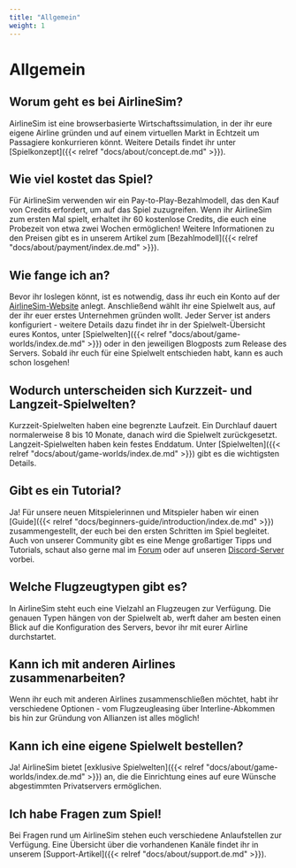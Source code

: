 ```yaml
---
title: "Allgemein"
weight: 1
---
```


# Allgemein

## Worum geht es bei AirlineSim?

AirlineSim ist eine browserbasierte Wirtschaftssimulation, in der ihr eure eigene Airline gründen und auf einem virtuellen Markt in Echtzeit um Passagiere konkurrieren könnt. Weitere Details findet ihr unter [Spielkonzept]({{< relref "docs/about/concept.de.md" >}}).

## Wie viel kostet das Spiel?

Für AirlineSim verwenden wir ein Pay-to-Play-Bezahlmodell, das den Kauf von Credits erfordert, um auf das Spiel zuzugreifen. Wenn ihr AirlineSim zum ersten Mal spielt, erhaltet ihr 60 kostenlose Credits, die euch eine Probezeit von etwa zwei Wochen ermöglichen! Weitere Informationen zu den Preisen gibt es in unserem Artikel zum [Bezahlmodell]({{< relref "docs/about/payment/index.de.md" >}}).

## Wie fange ich an?

Bevor ihr loslegen könnt, ist es notwendig, dass ihr euch ein Konto auf der [AirlineSim-Website](https://www.airlinesim.aero/de/) anlegt. Anschließend wählt ihr eine Spielwelt aus, auf der ihr euer erstes Unternehmen gründen wollt. Jeder Server ist anders konfiguriert - weitere Details dazu findet ihr in der Spielwelt-Übersicht eures Kontos, unter [Spielwelten]({{< relref "docs/about/game-worlds/index.de.md" >}}) oder in den jeweiligen Blogposts zum Release des Servers. Sobald ihr euch für eine Spielwelt entschieden habt, kann es auch schon losgehen!

## Wodurch unterscheiden sich Kurzzeit- und Langzeit-Spielwelten?

Kurzzeit-Spielwelten haben eine begrenzte Laufzeit. Ein Durchlauf dauert normalerweise 8 bis 10 Monate, danach wird die Spielwelt zurückgesetzt. Langzeit-Spielwelten haben kein festes Enddatum. Unter [Spielwelten]({{< relref "docs/about/game-worlds/index.de.md" >}}) gibt es die wichtigsten Details.

## Gibt es ein Tutorial?

Ja! Für unsere neuen Mitspielerinnen und Mitspieler haben wir einen [Guide]({{< relref "docs/beginners-guide/introduction/index.de.md" >}}) zusammengestellt, der euch bei den ersten Schritten im Spiel begleitet. Auch von unserer Community gibt es eine Menge großartiger Tipps und Tutorials, schaut also gerne mal im [Forum](https://forums.airlinesim.aero/) oder auf unseren [Discord-Server](https://discord.com/invite/5K2Axks) vorbei.

## Welche Flugzeugtypen gibt es?

In AirlineSim steht euch eine Vielzahl an Flugzeugen zur Verfügung. Die genauen Typen hängen von der Spielwelt ab, werft daher am besten einen Blick auf die Konfiguration des Servers, bevor ihr mit eurer Airline durchstartet.

## Kann ich mit anderen Airlines zusammenarbeiten?

Wenn ihr euch mit anderen Airlines zusammenschließen möchtet, habt ihr verschiedene Optionen - vom Flugzeugleasing über Interline-Abkommen bis hin zur Gründung von Allianzen ist alles möglich!

## Kann ich eine eigene Spielwelt bestellen?

Ja! AirlineSim bietet [exklusive Spielwelten]({{< relref "docs/about/game-worlds/index.de.md" >}}) an, die die Einrichtung eines auf eure Wünsche abgestimmten Privatservers ermöglichen.

## Ich habe Fragen zum Spiel!

Bei Fragen rund um AirlineSim stehen euch verschiedene Anlaufstellen zur Verfügung. Eine Übersicht über die vorhandenen Kanäle  findet ihr in unserem [Support-Artikel]({{< relref "docs/about/support.de.md" >}}).
